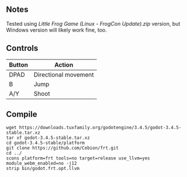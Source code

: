 ## Notes

Tested using *Little Frog Game (Linux - FrogCon Update).zip* version, but Windows version will likely work fine, too.


## Controls

| Button | Action               |
| ------ | -------------------- |
| DPAD   | Directional movement |
| B      | Jump                 |
| A/Y    | Shoot                |


## Compile

```shell
wget https://downloads.tuxfamily.org/godotengine/3.4.5/godot-3.4.5-stable.tar.xz  
tar xf godot-3.4.5-stable.tar.xz  
cd godot-3.4.5-stable/platform  
git clone https://github.com/Cebion/frt.git  
cd ../  
scons platform=frt tools=no target=release use_llvm=yes module_webm_enabled=no -j12  
strip bin/godot.frt.opt.llvm
```

